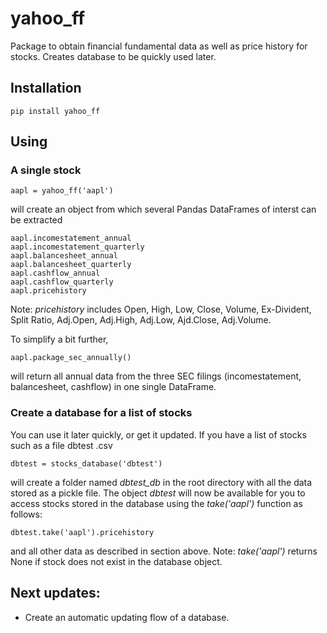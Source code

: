 # yahoo_ff
Package to obtain financial fundamental data as well as price history for stocks. Creates 
database to be quickly used later.

## Installation
```
pip install yahoo_ff
```

## Using

### A single stock
```
aapl = yahoo_ff('aapl')
```
will create an object from which several Pandas DataFrames of interst can be extracted
```
aapl.incomestatement_annual
aapl.incomestatement_quarterly
aapl.balancesheet_annual
aapl.balancesheet_quarterly
aapl.cashflow_annual
aapl.cashflow_quarterly
aapl.pricehistory
```
Note: *pricehistory* includes Open, High, Low, Close, Volume, Ex-Divident, Split Ratio, Adj.Open,
 Adj.High, Adj.Low, Ajd.Close, Adj.Volume.
 
To simplify a bit further,
```
aapl.package_sec_annually()
```
will return all annual data from the three SEC filings (incomestatement, balancesheet, cashflow) 
in one single DataFrame.

### Create a database for a list of stocks  
You can use it later quickly, or get it updated. If you have a list of stocks such as a file dbtest
.csv
```
dbtest = stocks_database('dbtest')
```
will create a folder named *dbtest_db* in the root directory with all the data stored as a pickle
file. The object *dbtest* will now be available for you to access stocks stored in the database 
using the *take('aapl')* function as follows:
```
dbtest.take('aapl').pricehistory
```
and all other data as described in section above.
Note: *take('aapl')* returns None if stock does not exist in the database object.

## Next updates:
- Create an automatic updating flow of a database.